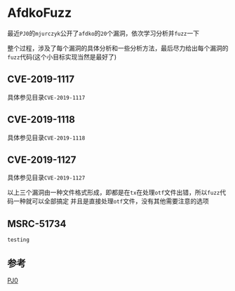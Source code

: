 # AfdkoFuzz

最近`PJ0`的`mjurczyk`公开了`afdko`的`20`个漏洞，依次学习分析并`fuzz`一下

整个过程，涉及了每个漏洞的具体分析和一些分析方法，最后尽力给出每个漏洞的`fuzz`代码(这个小目标实现当然是最好了)

## CVE-2019-1117


具体参见目录`CVE-2019-1117`


## CVE-2019-1118


具体参见目录`CVE-2019-1118`


## CVE-2019-1127


具体参见目录`CVE-2019-1127`


以上三个漏洞由一种文件格式形成，即都是在`tx`在处理`otf`文件出错，所以`fuzz`代码一种就可以全部搞定
并且是直接处理`otf`文件，没有其他需要注意的选项


## MSRC-51734

`testing`






## 参考


[PJ0](https://bugs.chromium.org/p/project-zero/issues/list?can=1&q=finder%3Amjurczyk+reported%3A2019-apr-26)